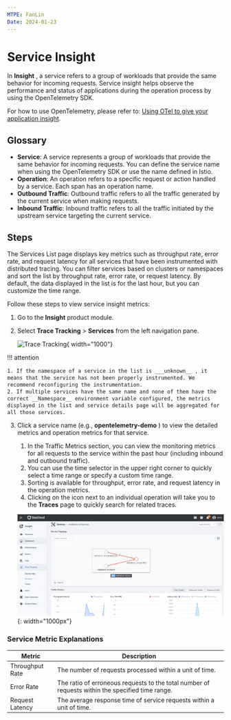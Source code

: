 ```yaml
---
MTPE: FanLin
Date: 2024-01-23
---
```


# Service Insight

In __Insight__ , a service refers to a group of workloads that provide the same behavior for incoming requests. Service insight helps observe the performance and status of applications during the operation process by using the OpenTelemetry SDK.

For how to use OpenTelemetry, please refer to: [Using OTel to give your application insight](https://docs.daocloud.io/en/insight/user-guide/quickstart/otel/otel/).

## Glossary

- **Service**: A service represents a group of workloads that provide the same behavior for incoming requests. You can define the service name when using the OpenTelemetry SDK or use the name defined in Istio.
- **Operation**: An operation refers to a specific request or action handled by a service. Each span has an operation name.
- **Outbound Traffic**: Outbound traffic refers to all the traffic generated by the current service when making requests.
- **Inbound Traffic**: Inbound traffic refers to all the traffic initiated by the upstream service targeting the current service.

## Steps

The Services List page displays key metrics such as throughput rate, error rate, and request latency for all services that have been instrumented with distributed tracing. You can filter services based on clusters or namespaces and sort the list by throughput rate, error rate, or request latency. By default, the data displayed in the list is for the last hour, but you can customize the time range.

Follow these steps to view service insight metrics:

1. Go to the __Insight__ product module.

2. Select __Trace Tracking__ > __Services__ from the left navigation pane.

    ![Trace Tracking](../images/service00.png){ width="1000"}

!!! attention

    1. If the namespace of a service in the list is ___unknown__ , it means that the service has not been properly instrumented. We recommend reconfiguring the instrumentation.
    2. If multiple services have the same name and none of them have the correct __Namespace__ environment variable configured, the metrics displayed in the list and service details page will be aggregated for all those services.

3. Click a service name (e.g., __opentelemetry-demo__ ) to view the detailed metrics and operation metrics for that service.

   1. In the Traffic Metrics section, you can view the monitoring metrics for all requests to the service within the past hour (including inbound and outbound traffic).
   2. You can use the time selector in the upper right corner to quickly select a time range or specify a custom time range.
   3. Sorting is available for throughput, error rate, and request latency in the operation metrics.
   4. Clicking on the icon next to an individual operation will take you to the __Traces__ page to quickly search for related traces.

    ![Service Monitoring](../images/service01.png){: width="1000px"}

### Service Metric Explanations

| Metric | Description |
| ------ | ----------- |
| Throughput Rate | The number of requests processed within a unit of time. |
| Error Rate | The ratio of erroneous requests to the total number of requests within the specified time range. |
| Request Latency | The average response time of service requests within a unit of time. |
